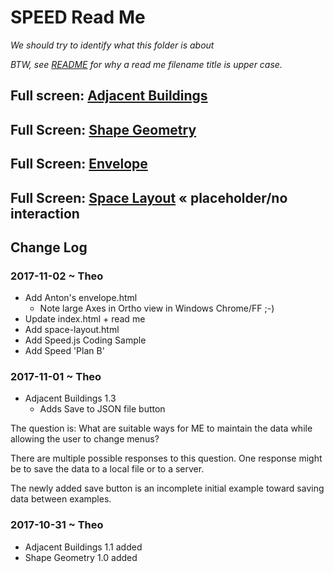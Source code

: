 <span style=display:none; >[You are now in a GitHub source code view - click this link to view Read Me file as a web page]( http://www.ladybug.tools/spider/sandbox/speed-specification/#README.md "View file as a web page." ) </span>

# SPEED Read Me

_We should try to identify what this folder is about_

_BTW, see [README]( https://en.wikipedia.org/wiki/README ) for why a read me filename title is upper case._


## Full screen: [Adjacent Buildings]( http://www.ladybug.tools/spider/sandbox/speed-specification/adjacent-buildings.html )

## Full Screen: [Shape Geometry]( http://www.ladybug.tools/spider/sandbox/speed-specification/shape-geometry.html )

## Full Screen: [Envelope]( http://www.ladybug.tools/spider/sandbox/speed-specification/envelope.html )

## Full Screen: [Space Layout]( http://www.ladybug.tools/spider/sandbox/speed-specification/space-layout.html ) &laquo; placeholder/no interaction


## Change Log


### 2017-11-02 ~ Theo

* Add Anton's envelope.html
	* Note large Axes in Ortho view in Windows Chrome/FF ;-)
* Update index.html + read me
* Add space-layout.html
* Add Speed.js Coding Sample
* Add Speed 'Plan B'

### 2017-11-01 ~ Theo


* Adjacent Buildings 1.3
	* Adds Save to JSON file button

The question is: What are suitable ways for ME to maintain the data while allowing the user to change menus?

There are multiple possible responses to this question. One response might be to save the data to a local file or to a server.

The newly added save button is an incomplete initial example toward saving data between examples.

 


### 2017-10-31 ~ Theo

* Adjacent Buildings 1.1 added
* Shape Geometry 1.0 added